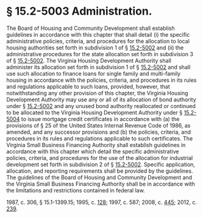 # § 15.2-5003 Administration.

<p>The Board of Housing and Community Development shall establish guidelines in accordance with this chapter that shall detail (i) the specific administrative policies, criteria, and procedures for the allocation to local housing authorities set forth in subdivision 1 of § <a href='http://law.lis.virginia.gov/vacode/15.2-5002/'>15.2-5002</a> and (ii) the administrative procedures for the state allocation set forth in subdivision 3 of § <a href='http://law.lis.virginia.gov/vacode/15.2-5002/'>15.2-5002</a>. The Virginia Housing Development Authority shall administer its allocation set forth in subdivision 1 of § <a href='http://law.lis.virginia.gov/vacode/15.2-5002/'>15.2-5002</a> and shall use such allocation to finance loans for single family and multi-family housing in accordance with the policies, criteria, and procedures in its rules and regulations applicable to such loans, provided, however, that notwithstanding any other provision of this chapter, the Virginia Housing Development Authority may use any or all of its allocation of bond authority under § <a href='http://law.lis.virginia.gov/vacode/15.2-5002/'>15.2-5002</a> and any unused bond authority reallocated or continued to be allocated to the Virginia Housing Development Authority under § <a href='http://law.lis.virginia.gov/vacode/15.2-5004/'>15.2-5004</a> to issue mortgage credit certificates in accordance with (a) the provisions of § 25 of the United States Internal Revenue Code of 1986, as amended, and any successor provisions and (b) the policies, criteria, and procedures in its rules and regulations applicable to such certificates. The Virginia Small Business Financing Authority shall establish guidelines in accordance with this chapter which detail the specific administrative policies, criteria, and procedures for the use of the allocation for industrial development set forth in subdivision 2 of § <a href='http://law.lis.virginia.gov/vacode/15.2-5002/'>15.2-5002</a>. Specific application, allocation, and reporting requirements shall be provided by the guidelines. The guidelines of the Board of Housing and Community Development and the Virginia Small Business Financing Authority shall be in accordance with the limitations and restrictions contained in federal law.</p><p>1987, c. 306, § 15.1-1399.15; 1995, c. <a href='http://lis.virginia.gov/cgi-bin/legp604.exe?951+ful+CHAP0128'>128</a>; 1997, c. 587; 2008, c. <a href='http://lis.virginia.gov/cgi-bin/legp604.exe?081+ful+CHAP0445'>445</a>; 2012, c. <a href='http://lis.virginia.gov/cgi-bin/legp604.exe?121+ful+CHAP0239'>239</a>.</p>